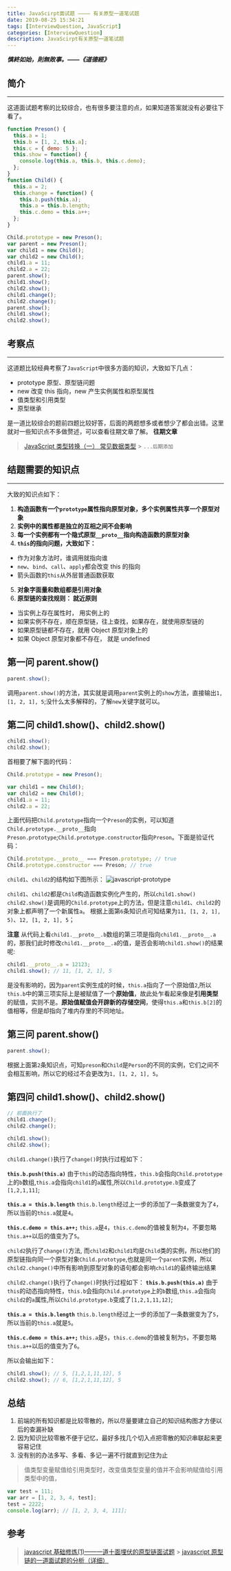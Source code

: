 ```yaml
---
title: JavaScirpt面试题 ———— 有关原型一道笔试题
date: 2019-08-25 15:34:21
tags: [InterviewQuestion, JavaScript]
categories: [InterviewQuestion]
description: JavaScirpt有关原型一道笔试题
---
```


_**慎終如始，則無敗事。——《道德經》**_

## 简介

---

这道面试题考察的比较综合，也有很多要注意的点，如果知道答案就没有必要往下看了。

```javascript
function Preson() {
  this.a = 1;
  this.b = [1, 2, this.a];
  this.c = { demo: 5 };
  this.show = function() {
    console.log(this.a, this.b, this.c.demo);
  };
}
function Child() {
  this.a = 2;
  this.change = function() {
    this.b.push(this.a);
    this.a = this.b.length;
    this.c.demo = this.a++;
  };
}

Child.prototype = new Preson();
var parent = new Preson();
var child1 = new Child();
var child2 = new Child();
child1.a = 11;
child2.a = 22;
parent.show();
child1.show();
child2.show();
child1.change();
child2.change();
parent.show();
child1.show();
child2.show();
```

## 考察点

---

这道题比较经典考察了`JavaScript`中很多方面的知识，大致如下几点：

- prototype 原型、原型链问题
- new 改变 this 指向，new 产生实例属性和原型属性
- 值类型和引用类型
- 原型继承

是一道比较综合的题前四题比较好答，后面的两题想多或者想少了都会出错。这里就对一些知识点不多做赘述，可以查看往期文章了解。
**往期文章**

> [JavaScript 类型转换（一） 常见数据类型](/blog/javascript/javascript-Type-conversion.html) > `...后期添加`

## 结题需要的知识点

---

大致的知识点如下：

1. **构造函数有一个`prototype`属性指向原型对象，多个实例属性共享一个原型对象**
2. **实例中的属性都是独立的互相之间不会影响**
3. **每一个实例都有一个隐式原型`__proto__`指向构造函数的原型对象**
4. **`this`的指向问题，大致如下：**

- 作为对象方法时，谁调用就指向谁
- `new`、`bind`、`call`、`apply`都会改变 this 的指向
- 箭头函数的`this`从外层普通函数获取

5. **对象字面量和数组都是引用对象**
6. **原型链的查找规则： 就近原则**

- 当实例上存在属性时， 用实例上的
- 如果实例不存在，顺在原型链，往上查找，如果存在，就使用原型链的
- 如果原型链都不存在，就用 Object 原型对象上的
- 如果 Object 原型对象都不存在， 就是 undefined

## 第一问 parent.show()

```javascript
parent.show();
```

调用`parent.show()`的方法，其实就是调用`parent`实例上的`show`方法，直接输出`1, [1, 2, 1], 5`;没什么太多解释的，了解`new`关键字就可以。

## 第二问 child1.show()、child2.show()

```javascript
child1.show();
child2.show();
```

首相要了解下面的代码：

```javascript
Child.prototype = new Preson();

var child1 = new Child();
var child2 = new Child();
child1.a = 11;
child2.a = 22;
```

上面代码把`Child.prototype`指向一个`Preson`的实例，可以知道`Child.prototype.__proto__`指向`Preson.prototype`;`Child.prototype.constructor`指向`Preson`。下面是验证代码：

```javascript
Child.prototype.__proto__ === Preson.prototype; // true
Child.prototype.constructor === Preson; // true
```

`child1`、`child2`的结构如下图所示：
![javascript-prototype](../../images/interviewquestion/javascript-prototype-1-1.png)

`child1`、`child2`都是`Child`构造函数实例化产生的，所以`child1.show() child2.show()`是调用的`Child.prototype`上的方法，但是注意`child1`、`child2`的对象上都声明了一个新属性`a`。
根据上面第`6`条知识点可知结果为`11, [1, 2, 1], 5)`、`12, [1, 2, 1], 5`；

**注意**
从代码上看`child1.__proto__.b`数组的第三项是指向`child1.__proto__.a`的，那我们此时修改`child1.__proto__.a`的值，是否会影响`child1.show()`的结果呢:

```javascript
child1.__proto__.a = 12123;
child1.show(); // 11, [1, 2, 1], 5
```

是没有影响的，因为`parent`实例生成的时候，`this.a`指向了一个原始值`2`,所以`this.b`中的第三项实际上是被赋值了一个**原始值**，故此处乍看起来像是**引用类型**的赋值，实则不是。**原始值赋值会开辟新的存储空间**，使得`this.a`和`this.b[2]`的值相等，但是却指向了堆内存里的不同地址。

## 第三问 parent.show()

```javascript
parent.show();
```

根据上面第`2`条知识点，可知`preson`和`Child`是`Person`的不同的实例，它们之间不会相互影响，所以它的经过不会更改为`1, [1, 2, 1], 5`。

## 第四问 child1.show()、child2.show()

```javascript
// 前面执行了
child1.change();
child2.change();

child1.show();
child2.show();
```

`child1.change()`执行了`change()`时执行过程如下：

**`this.b.push(this.a)`**
由于`this`的动态指向特性，`this.b`会指向`Child.prototype`上的`b`数组,`this.a`会指向`child1`的`a`属性,所以`Child.prototype.b`变成了`[1,2,1,11]`;

**`this.a = this.b.length`**
`this.b.length`经过上一步的添加了一条数据变为了`4`，所以当前的`this.a`就是`4`。

**`this.c.demo = this.a++;`**
`this.a`是`4`，`this.c.demo`的值被复制为`4`，不要忽略`this.a++`以后的值变为了`5`。

`child2`执行了`change()`方法, 而`child2`和`child1`均是`Child`类的实例，所以他们的原型链指向同一个原型对象`Child.prototype`,也就是同一个`parent`实例，所以`child2.change()`中所有影响到原型对象的语句都会影响`child1`的最终输出结果

`child2.change()`执行了`change()`时执行过程如下：
**`this.b.push(this.a)`**
由于`this`的动态指向特性，`this.b`会指向`Child.prototype`上的`b`数组,`this.a`会指向`child2`的`a`属性,所以`Child.prototype.b`变成了`[1,2,1,11,12]`;

**`this.a = this.b.length`**
`this.b.length`经过上一步的添加了一条数据变为了`5`，所以当前的`this.a`就是`5`。

**`this.c.demo = this.a++;`**
`this.a`是`5`，`this.c.demo`的值被复制为`5`，不要忽略`this.a++`以后的值变为了`6`。

所以会输出如下：

```javascript
child1.show(); // 5, [1,2,1,11,12], 5
child2.show(); // 6, [1,2,1,11,12], 5
```

## 总结

1. 前端的所有知识都是比较零散的，所以尽量要建立自己的知识结构图才方便以后的查漏补缺
2. 因为知识比较零散不便于记忆，最好多找几个切入点把零散的知识串联起来更容易记住
3. 没有别的办法多写、多看、多记一遍不行就直到记住为止

> 值类型变量赋值给引用类型时，改变值类型变量的值并不会影响赋值给引用类型中的值，

```javascript
var test = 111;
var arr = [1, 2, 3, 4, test];
test = 2222;
console.log(arr); // [1, 2, 3, 4, 111];
```

## 参考

> [javascript 基础修炼(1)——一道十面埋伏的原型链面试题](https://www.cnblogs.com/dashnowords/p/9404237.html) > [javascript 原型链的一道面试题的分析（详细）](https://www.php.cn/js-tutorial-410582.html)
